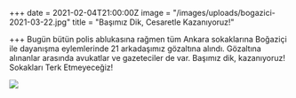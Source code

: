 +++
date = 2021-02-04T21:00:00Z
image = "/images/uploads/bogazici-2021-03-22.jpg"
title = "Başımız Dik, Cesaretle Kazanıyoruz!"

+++
Bugün bütün polis ablukasına rağmen tüm Ankara sokaklarına Boğaziçi ile dayanışma eylemlerinde 21 arkadaşımız gözaltına alındı. Gözaltına alınanlar arasında avukatlar ve gazeteciler de var. Başımız dik, kazanıyoruz! Sokakları Terk Etmeyeceğiz!

![](/images/uploads/bogazici1-2021-03-22.jpg)